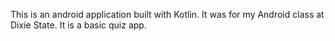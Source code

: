 This is an android application built with Kotlin. It was for my Android class at Dixie State. It is a basic quiz app.
